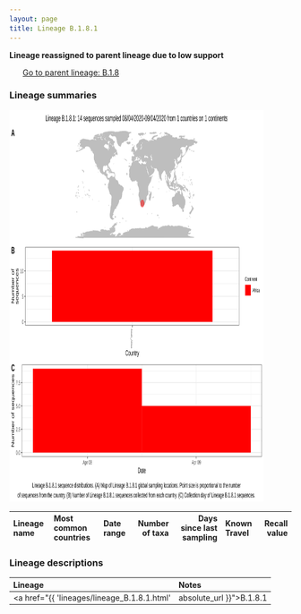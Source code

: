 ```yaml
---
layout: page
title: Lineage B.1.8.1
---
```




<strong>Lineage reassigned to parent lineage due to low support</strong><p>
<ul class="actions small">
	 <a href="{{ 'lineages/lineage_B.1.8.html' | absolute_url }}" class="button special fit">Go to parent lineage: B.1.8</a>
</ul>
</p>
<h3> Lineage summaries</h3>

<img src="../assets/images/B.1.8.1.svg" alt="B.1.8.1 lineage summary figure" width="90%" height="700px" />


| Lineage name | Most common countries | Date range | Number of taxa |  Days since last sampling | Known Travel | Recall value |
|:-----|:-----|:-------|-------:|-------:|:---------|--------:|

<h3>Lineage descriptions</h3>

| Lineage | Notes |
|:-----|:-----|
| <a href="{{ 'lineages/lineage_B.1.8.1.html' | absolute_url }}">B.1.8.1</a> | South African lineage (sequences reassigned to B.1.8) |

